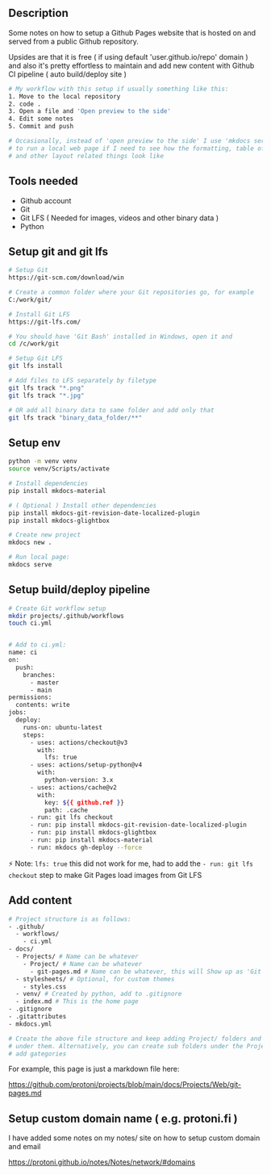 
## Description
Some notes on how to setup a Github Pages website that is hosted on and served
from a public Github repository.

Upsides are that it is free ( if using default 'user.github.io/repo' domain )
and also it's pretty effortless to maintain and add new content with Github CI
pipeline ( auto build/deploy site )

```bash
# My workflow with this setup if usually something like this:
1. Move to the local repository
2. code .
3. Open a file and 'Open preview to the side'
4. Edit some notes
5. Commit and push

# Occasionally, instead of 'open preview to the side' I use 'mkdocs serve'
# to run a local web page if I need to see how the formatting, table of contents
# and other layout related things look like
```

## Tools needed
- Github account
- Git
- Git LFS ( Needed for images, videos and other binary data )
- Python


## Setup git and git lfs
```bash
# Setup Git
https://git-scm.com/download/win

# Create a common folder where your Git repositories go, for example
C:/work/git/

# Install Git LFS
https://git-lfs.com/

# You should have 'Git Bash' installed in Windows, open it and
cd /c/work/git

# Setup Git LFS
git lfs install

# Add files to LFS separately by filetype
git lfs track "*.png" 
git lfs track "*.jpg" 

# OR add all binary data to same folder and add only that
git lfs track "binary_data_folder/**"
```

## Setup env
```bash
python -m venv venv
source venv/Scripts/activate

# Install dependencies
pip install mkdocs-material

# ( Optional ) Install other dependencies
pip install mkdocs-git-revision-date-localized-plugin
pip install mkdocs-glightbox

# Create new project
mkdocs new .

# Run local page:
mkdocs serve
```



## Setup build/deploy pipeline
```bash
# Create Git workflow setup
mkdir projects/.github/workflows
touch ci.yml


# Add to ci.yml:
name: ci 
on:
  push:
    branches:
      - master 
      - main
permissions:
  contents: write
jobs:
  deploy:
    runs-on: ubuntu-latest
    steps:
      - uses: actions/checkout@v3
        with:
          lfs: true
      - uses: actions/setup-python@v4
        with:
          python-version: 3.x
      - uses: actions/cache@v2
        with:
          key: ${{ github.ref }}
          path: .cache
      - run: git lfs checkout
      - run: pip install mkdocs-git-revision-date-localized-plugin
      - run: pip install mkdocs-glightbox
      - run: pip install mkdocs-material 
      - run: mkdocs gh-deploy --force
```

:zap: Note: `lfs: true` this did not work for me, had to add the `- run: git lfs checkout` step
to make Git Pages load images from Git LFS

## Add content
````bash
# Project structure is as follows:
- .github/
  - workflows/
    - ci.yml
- docs/
  - Projects/ # Name can be whatever
    - Project/ # Name can be whatever
      - git-pages.md # Name can be whatever, this will Show up as 'Git pages' link
  - stylesheets/ # Optional, for custom themes
    - styles.css
  - venv/ # Created by python, add to .gitignore
  - index.md # This is the home page
- .gitignore
- .gitattributes
- mkdocs.yml

# Create the above file structure and keep adding Project/ folders and .md files
# under them. Alternatively, you can create sub folders under the Projects/ to
# add gategories
````

For example, this page is just a markdown file here:

<https://github.com/protoni/projects/blob/main/docs/Projects/Web/git-pages.md>


## Setup custom domain name ( e.g. protoni.fi )
I have added some notes on my notes/ site on how to setup custom domain and
email

<https://protoni.github.io/notes/Notes/network/#domains>